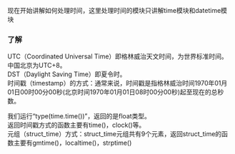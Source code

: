 现在开始讲解如何处理时间，这里处理时间的模块只讲解time模块和datetime模块

### 了解

UTC（Coordinated Universal Time）即格林威治天文时间，为世界标准时间。中国北京为UTC+8。  
 DST（Daylight Saving Time）即夏令时。  
 时间戳（timestamp）的方式：通常来说，时间戳是指格林威治时间1970年01月01日00时00分00秒\(北京时间1970年01月01日08时00分00秒\)起至现在的总秒数。

我们运行“type\(time.time\(\)\)”，返回的是float类型。  
 返回时间戳方式的函数主要有time\(\)，clock\(\)等。  
 元组（struct\_time）方式：struct\_time元组共有9个元素，返回struct\_time的函数主要有gmtime\(\)，localtime\(\)，strptime\(\)

